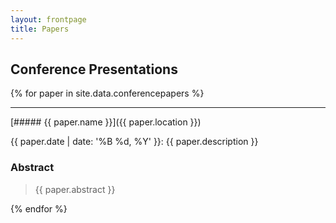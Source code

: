 ```yaml
---
layout: frontpage
title: Papers
---
```


## Conference Presentations

{% for paper in site.data.conferencepapers %}

-----

[##### {{ paper.name }}]({{ paper.location }})

{{ paper.date | date: '%B %d, %Y' }}: {{ paper.description }}

### Abstract

> {{ paper.abstract }}

{% endfor %}


